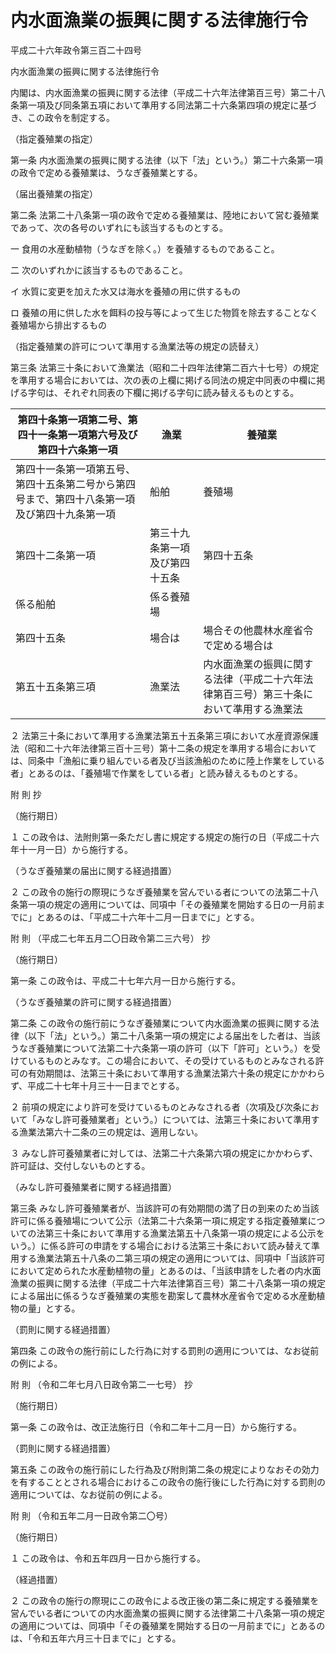 # 内水面漁業の振興に関する法律施行令

平成二十六年政令第三百二十四号

内水面漁業の振興に関する法律施行令

内閣は、内水面漁業の振興に関する法律（平成二十六年法律第百三号）第二十八条第一項及び同条第五項において準用する同法第二十六条第四項の規定に基づき、この政令を制定する。

（指定養殖業の指定）

第一条 内水面漁業の振興に関する法律（以下「法」という。）第二十六条第一項の政令で定める養殖業は、うなぎ養殖業とする。

（届出養殖業の指定）

第二条 法第二十八条第一項の政令で定める養殖業は、陸地において営む養殖業であって、次の各号のいずれにも該当するものとする。

一 食用の水産動植物（うなぎを除く。）を養殖するものであること。

二 次のいずれかに該当するものであること。

イ 水質に変更を加えた水又は海水を養殖の用に供するもの

ロ 養殖の用に供した水を餌料の投与等によって生じた物質を除去することなく養殖場から排出するもの

（指定養殖業の許可について準用する漁業法等の規定の読替え）

第三条 法第三十条において漁業法（昭和二十四年法律第二百六十七号）の規定を準用する場合においては、次の表の上欄に掲げる同法の規定中同表の中欄に掲げる字句は、それぞれ同表の下欄に掲げる字句に読み替えるものとする。

第四十条第一項第二号、第四十一条第一項第六号及び第四十六条第一項 | 漁業 | 養殖業  
---|---|---  
第四十一条第一項第五号、第四十五条第二号から第四号まで、第四十八条第一項及び第四十九条第一項 | 船舶 | 養殖場  
第四十二条第一項 | 第三十九条第一項及び第四十五条 | 第四十五条  
| 係る船舶 | 係る養殖場  
第四十五条 | 場合は | 場合その他農林水産省令で定める場合は  
第五十五条第三項 | 漁業法 | 内水面漁業の振興に関する法律（平成二十六年法律第百三号）第三十条において準用する漁業法  
  
２ 法第三十条において準用する漁業法第五十五条第三項において水産資源保護法（昭和二十六年法律第三百十三号）第十二条の規定を準用する場合においては、同条中「漁船に乗り組んでいる者及び当該漁船のために陸上作業をしている者」とあるのは、「養殖場で作業をしている者」と読み替えるものとする。

附 則 抄

（施行期日）

１ この政令は、法附則第一条ただし書に規定する規定の施行の日（平成二十六年十一月一日）から施行する。

（うなぎ養殖業の届出に関する経過措置）

２ この政令の施行の際現にうなぎ養殖業を営んでいる者についての法第二十八条第一項の規定の適用については、同項中「その養殖業を開始する日の一月前までに」とあるのは、「平成二十六年十二月一日までに」とする。

附 則 （平成二七年五月二〇日政令第二三六号） 抄

（施行期日）

第一条 この政令は、平成二十七年六月一日から施行する。

（うなぎ養殖業の許可に関する経過措置）

第二条 この政令の施行前にうなぎ養殖業について内水面漁業の振興に関する法律（以下「法」という。）第二十八条第一項の規定による届出をした者は、当該うなぎ養殖業について法第二十六条第一項の許可（以下「許可」という。）を受けているものとみなす。この場合において、その受けているものとみなされる許可の有効期間は、法第三十条において準用する漁業法第六十条の規定にかかわらず、平成二十七年十月三十一日までとする。

２ 前項の規定により許可を受けているものとみなされる者（次項及び次条において「みなし許可養殖業者」という。）については、法第三十条において準用する漁業法第六十二条の三の規定は、適用しない。

３ みなし許可養殖業者に対しては、法第二十六条第六項の規定にかかわらず、許可証は、交付しないものとする。

（みなし許可養殖業者に関する経過措置）

第三条 みなし許可養殖業者が、当該許可の有効期間の満了日の到来のため当該許可に係る養殖場について公示（法第二十六条第一項に規定する指定養殖業についての法第三十条において準用する漁業法第五十八条第一項の規定による公示をいう。）に係る許可の申請をする場合における法第三十条において読み替えて準用する漁業法第五十八条の二第三項の規定の適用については、同項中「当該許可において定められた水産動植物の量」とあるのは、「当該申請をした者の内水面漁業の振興に関する法律（平成二十六年法律第百三号）第二十八条第一項の規定による届出に係るうなぎ養殖業の実態を勘案して農林水産省令で定める水産動植物の量」とする。

（罰則に関する経過措置）

第四条 この政令の施行前にした行為に対する罰則の適用については、なお従前の例による。

附 則 （令和二年七月八日政令第二一七号） 抄

（施行期日）

第一条 この政令は、改正法施行日（令和二年十二月一日）から施行する。

（罰則に関する経過措置）

第五条 この政令の施行前にした行為及び附則第二条の規定によりなおその効力を有することとされる場合におけるこの政令の施行後にした行為に対する罰則の適用については、なお従前の例による。

附 則 （令和五年二月一日政令第二〇号）

（施行期日）

１ この政令は、令和五年四月一日から施行する。

（経過措置）

２ この政令の施行の際現にこの政令による改正後の第二条に規定する養殖業を営んでいる者についての内水面漁業の振興に関する法律第二十八条第一項の規定の適用については、同項中「その養殖業を開始する日の一月前までに」とあるのは、「令和五年六月三十日までに」とする。
